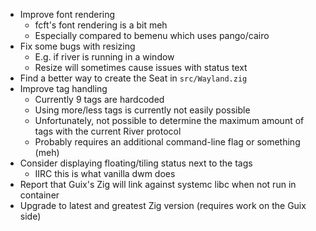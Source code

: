 * Improve font rendering
	* fcft's font rendering is a bit meh
	* Especially compared to bemenu which uses pango/cairo
* Fix some bugs with resizing
	* E.g. if river is running in a window
	* Resize will sometimes cause issues with status text
* Find a better way to create the Seat in `src/Wayland.zig`
* Improve tag handling
	* Currently 9 tags are hardcoded
	* Using more/less tags is currently not easily possible
	* Unfortunately, not possible to determine the maximum amount of tags with the current River protocol
	* Probably requires an additional command-line flag or something (meh)
* Consider displaying floating/tiling status next to the tags
	* IIRC this is what vanilla dwm does
* Report that Guix's Zig will link against systemc libc when not run in container
* Upgrade to latest and greatest Zig version (requires work on the Guix side)
